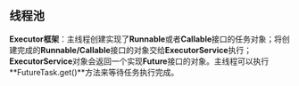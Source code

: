 ## 线程池

**Executor框架**：主线程创建实现了**Runnable**或者**Callable**接口的任务对象；将创建完成的**Runnable/Callable**接口的对象交给**ExecutorService**执行；**ExecutorService**对象会返回一个实现**Future**接口的对象。主线程可以执行**FutureTask.get()**方法来等待任务执行完成。




